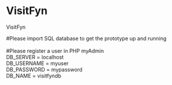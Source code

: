 # VisitFyn
 VisitFyn

#Please import SQL database to get the prototype up and running<br>
<br>
#Please register a user in PHP myAdmin
<br>
DB_SERVER = localhost <br>
DB_USERNAME = myuser <br>
DB_PASSWORD = mypassword <br>
DB_NAME = visitfyndb <br>
